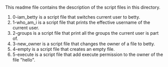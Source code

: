 This readme file contains the description of the script files in this directory.

1. 0-iam_betty is a script file that switches current user to betty.
2. 1-who_am_i is a script file that prints the effective username of the current user.
3. 2-groups is a script file that print all the groups the current user is part of.
4. 3-new_owner is a script file that changes the owner of a file to betty.
5. 4-empty is a script file that creates an empty file.
6. 5-execute is a script file that add execute permission to the owner of the file "hello".

